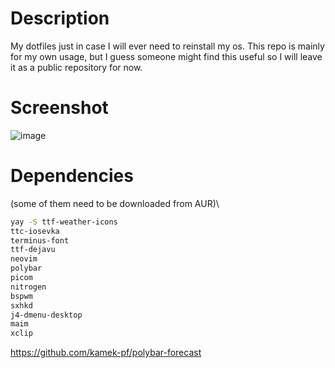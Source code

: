# Description
My dotfiles just in case I will ever need to reinstall my os. This repo is mainly for my own usage, but I guess someone might find this useful so I will leave it as a public repository for now.

# Screenshot
![image](https://cdn.discordapp.com/attachments/760585166833582151/1080946395172843656/image.png)

# Dependencies
(some of them need to be downloaded from AUR)\
```sh
yay -S ttf-weather-icons
ttc-iosevka
terminus-font
ttf-dejavu
neovim
polybar
picom
nitrogen
bspwm
sxhkd
j4-dmenu-desktop
maim
xclip

```
https://github.com/kamek-pf/polybar-forecast

